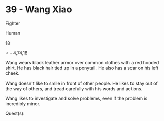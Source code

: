 # 39 - Wang Xiao

Fighter

Human

18

♂ - 4,74,18

Wang wears black leather armor over common clothes with a red hooded shirt. He has black hair tied up in a ponytail. He also has a scar on his left cheek.

  

Wang doesn't like to smile in front of other people. He likes to stay out of the way of others, and tread carefully with his words and actions.

Wang likes to investigate and solve problems, even if the problem is incredibly minor.

  

Quest(s):
